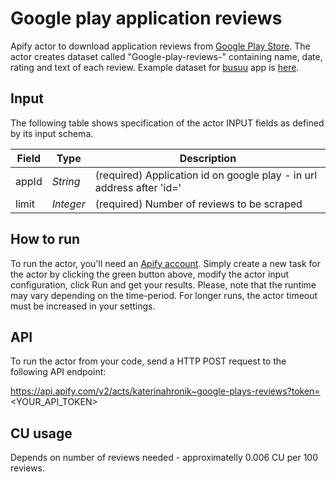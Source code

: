 # Google play application reviews

Apify actor to download application reviews from [Google Play Store](https://play.google.com/store/apps). The actor creates dataset called "Google-play-reviews-<applicationName>" containing name, date, rating and text of each review. Example dataset for [busuu](https://play.google.com/store/apps/details?id=com.busuu.android.enc) app is [here](https://api.apify.com/v2/datasets/ubarV5aetDAZBLYCu/items?format=json&clean=1).

## Input 

The following table shows specification of the actor INPUT fields as defined by its input schema. 

Field |	Type	| Description
---| ---| ---|
appId|	*String*|	(required) Application id on google play - in url address after 'id='
limit|	*Integer*|	(required) Number of reviews to be scraped

## How to run

To run the actor, you'll need an [Apify account](https://my.apify.com/). Simply create a new task for the actor by clicking the green button above, modify the actor input configuration, click Run and get your results.
Please, note that the runtime may vary depending on the time-period. For longer runs, the actor timeout must be increased in your settings. 

## API

To run the actor from your code, send a HTTP POST request to the following API endpoint: 

https://api.apify.com/v2/acts/katerinahronik~google-plays-reviews?token=<YOUR_API_TOKEN>

## CU usage 

Depends on number of reviews needed - approximatelly 0.006 CU per 100 reviews.
